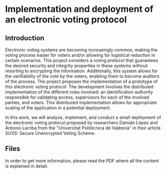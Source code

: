 # Implementation and deployment of an electronic voting protocol

## Introduction

Electronic voting systems are becoming increasingly common, making the voting process easier for voters and/or allowing for logistical reduction in certain scenarios. This project considers a voting protocol that guarantees the desired security and integrity properties in these systems without resorting to encrypting the information. Additionally, this system allows for the verifiability of the vote by the voters, enabling them to become auditors of the process. The project proposes the implementation of a prototype of this electronic voting protocol. The development involves the distributed implementation of the different roles involved: an identification authority responsible for validating access, supervisors for each of the involved parties, and voters. This distributed implementation allows for appropriate scaling of the application in a potential deployment.

In this work, we will analyze, implement, and conduct a small deployment of the electronic voting protocol proposed by researchers Damián López and Antonio Larriba from the "Universitat Politècnica de València" in their article SUVS: Secure Unencrypted Voting Scheme.

## Files

In order to get more information, please read the PDF where all the content is explained in detail.

